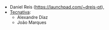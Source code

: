 - Daniel Reis (<https://launchpad.com/~dreis-pt>),
- [Tecnativa](https://www.tecnativa.com):
  - Alexandre Díaz
  - João Marques

